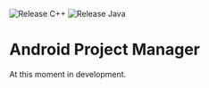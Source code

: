 ![Release C++](https://github.com/lem0nez/apm/actions/workflows/cpp.yml/badge.svg?branch=main)
![Release Java](https://github.com/lem0nez/apm/actions/workflows/java.yml/badge.svg?branch=main)

# Android Project Manager
At this moment in development.
